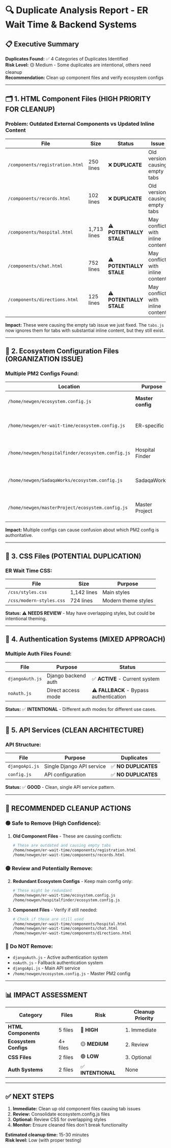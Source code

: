 # 🔍 Duplicate Analysis Report - ER Wait Time & Backend Systems

## 📋 Executive Summary

**Duplicates Found:** ✅ 4 Categories of Duplicates Identified  
**Risk Level:** 🟡 Medium - Some duplicates are intentional, others need cleanup  
**Recommendation:** Clean up component files and verify ecosystem configs

---

## 🗂️ **1. HTML Component Files (HIGH PRIORITY FOR CLEANUP)**

### **Problem:** Outdated External Components vs Updated Inline Content

| File | Size | Status | Issue |
|------|------|---------|-------|
| `/components/registration.html` | 250 lines | ❌ **DUPLICATE** | Old version causing empty tabs |
| `/components/records.html` | 102 lines | ❌ **DUPLICATE** | Old version causing empty tabs |
| `/components/hospital.html` | 1,713 lines | ⚠️ **POTENTIALLY STALE** | May conflict with inline content |
| `/components/chat.html` | 752 lines | ⚠️ **POTENTIALLY STALE** | May conflict with inline content |
| `/components/directions.html` | 125 lines | ⚠️ **POTENTIALLY STALE** | May conflict with inline content |

**Impact:** These were causing the empty tab issue we just fixed. The `tabs.js` now ignores them for tabs with substantial inline content, but they still exist.

---

## 🚀 **2. Ecosystem Configuration Files (ORGANIZATION ISSUE)**

### **Multiple PM2 Configs Found:**

| Location | Purpose | Status |
|----------|---------|--------|
| `/home/newgen/ecosystem.config.js` | **Master config** | ✅ **ACTIVE** - Main PM2 config |
| `/home/newgen/er-wait-time/ecosystem.config.js` | ER-specific | ⚠️ **REDUNDANT** - Only has ER config |
| `/home/newgen/hospitalfinder/ecosystem.config.js` | Hospital Finder | ⚠️ **REDUNDANT** - Subset of main |
| `/home/newgen/SadaqaWorks/ecosystem.config.js` | SadaqaWorks | ⚠️ **REDUNDANT** - Subset of main |
| `/home/newgen/masterProject/ecosystem.config.js` | Master Project | ⚠️ **REDUNDANT** - Subset of main |

**Impact:** Multiple configs can cause confusion about which PM2 config is authoritative.

---

## 🎨 **3. CSS Files (POTENTIAL DUPLICATION)**

### **ER Wait Time CSS:**

| File | Size | Purpose |
|------|------|---------|
| `/css/styles.css` | 1,142 lines | Main styles |
| `/css/modern-styles.css` | 724 lines | Modern theme styles |

**Status:** ⚠️ **NEEDS REVIEW** - May have overlapping styles, but could be intentional theming.

---

## 🔐 **4. Authentication Systems (MIXED APPROACH)**

### **Multiple Auth Files Found:**

| File | Purpose | Status |
|------|---------|--------|
| `djangoAuth.js` | Django backend auth | ✅ **ACTIVE** - Current system |
| `noAuth.js` | Direct access mode | ⚠️ **FALLBACK** - Bypass authentication |

**Status:** ✅ **INTENTIONAL** - Different auth modes for different use cases.

---

## 🔧 **5. API Services (CLEAN ARCHITECTURE)**

### **API Structure:**

| File | Purpose | Duplicates |
|------|---------|------------|
| `djangoApi.js` | Single Django API service | ✅ **NO DUPLICATES** |
| `config.js` | API configuration | ✅ **NO DUPLICATES** |

**Status:** ✅ **GOOD** - Clean, single API service pattern.

---

## 🎯 **RECOMMENDED CLEANUP ACTIONS**

### **🟢 Safe to Remove (High Confidence):**

1. **Old Component Files** - These are causing conflicts:
   ```bash
   # These are outdated and causing empty tabs
   /home/newgen/er-wait-time/components/registration.html
   /home/newgen/er-wait-time/components/records.html
   ```

### **🟡 Review and Potentially Remove:**

2. **Redundant Ecosystem Configs** - Keep main config only:
   ```bash
   # These might be redundant
   /home/newgen/er-wait-time/ecosystem.config.js
   /home/newgen/hospitalfinder/ecosystem.config.js
   ```

3. **Component Files** - Verify if still needed:
   ```bash
   # Check if these are still used
   /home/newgen/er-wait-time/components/hospital.html
   /home/newgen/er-wait-time/components/chat.html
   /home/newgen/er-wait-time/components/directions.html
   ```

### **🔴 Do NOT Remove:**

- `djangoAuth.js` - Active authentication system
- `noAuth.js` - Fallback authentication system
- `djangoApi.js` - Main API service
- `/home/newgen/ecosystem.config.js` - Master PM2 config

---

## 📊 **IMPACT ASSESSMENT**

| Category | Files | Risk | Cleanup Priority |
|----------|-------|------|------------------|
| **HTML Components** | 5 files | 🔴 **HIGH** | 1. Immediate |
| **Ecosystem Configs** | 4+ files | 🟡 **MEDIUM** | 2. Review |
| **CSS Files** | 2 files | 🟢 **LOW** | 3. Optional |
| **Auth Systems** | 2 files | ✅ **INTENTIONAL** | None |

---

## ✅ **NEXT STEPS**

1. **Immediate:** Clean up old component files causing tab issues
2. **Review:** Consolidate ecosystem.config.js files  
3. **Optional:** Review CSS for overlapping styles
4. **Monitor:** Ensure cleaned files don't break functionality

**Estimated cleanup time:** 15-30 minutes  
**Risk level:** Low (with proper testing)
